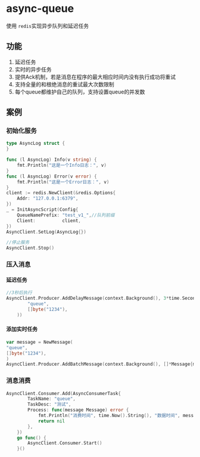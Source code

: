 # async-queue
使用 `redis`实现异步队列和延迟任务

## 功能
1. 延迟任务
2. 实时的异步任务
3. 提供Ack机制，若是消息在程序的最大相应时间内没有执行成功将重试
4. 支持全量的和根绝消息的重试最大次数限制
5. 每个queue都维护自己的队列，支持设置queue的并发数

## 案例

### 初始化服务
```go
type AsyncLog struct {
}

func (l AsyncLog) Info(v string) {
	fmt.Println("这是一个Info日志：", v)
}
func (l AsyncLog) Error(v error) {
	fmt.Println("这是一个Error日志：", v)
}
client := redis.NewClient(&redis.Options{
    Addr: "127.0.0.1:6379",
})
_ = InitAsyncScript(Config{
    QueueNamePrefix: "test_v1_",//队列前缀
    Client:          client,
})
AsyncClient.SetLog(AsyncLog{})

//停止服务
AsyncClient.Stop()
```

### 压入消息

#### 延迟任务
```go
//3秒后执行
AsyncClient.Producer.AddDelayMessage(context.Background(), 3*time.Second, NewMessage(
		"queue",
		[]byte("1234"),
	))
```

#### 添加实时任务
```go
var message = NewMessage(
"queue",
[]byte("1234"),
)
AsyncClient.Producer.AddBatchMessage(context.Background(), []*Message{message})
```

### 消息消费

```go
AsyncClient.Consumer.Add(AsyncConsumerTask{
		TaskName: "queue",
		TaskDesc: "测试",
		Process: func(message Message) error {
			fmt.Println("消费时间", time.Now().String(), "数据时间", message.CreateTime.String(), "时间间隔", fmt.Sprintf("[%s]", time.Since(message.CreateTime)), message.Payload.String())
			return nil
		},
	})
	go func() {
		AsyncClient.Consumer.Start()
	}()
```